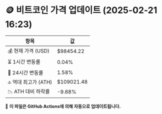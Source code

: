 # 🪙 비트코인 가격 업데이트 (2025-02-21 16:23)

| 항목                | 값 |
|--------------------|----------------|
| 💰 현재 가격 (USD) | $98454.22 |
| ⏳ 1시간 변동률    | 0.04% |
| 📆 24시간 변동률   | 1.58% |
| 🔝 역대 최고가 (ATH) | $109021.48 |
| 📉 ATH 대비 하락률 | -9.68% |

🔄 **이 파일은 GitHub Actions에 의해 자동으로 업데이트됩니다.**
